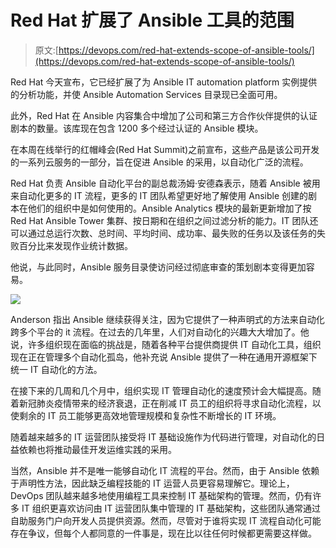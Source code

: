 # Red Hat 扩展了 Ansible 工具的范围

> 原文:[https://devops.com/red-hat-extends-scope-of-ansible-tools/](https://devops.com/red-hat-extends-scope-of-ansible-tools/)

Red Hat 今天宣布，它已经扩展了为 Ansible IT automation platform 实例提供的分析功能，并使 Ansible Automation Services 目录现已全面可用。

此外，Red Hat 在 Ansible 内容集合中增加了公司和第三方合作伙伴提供的认证剧本的数量。该库现在包含 1200 多个经过认证的 Ansible 模块。

在本周在线举行的红帽峰会(Red Hat Summit)之前宣布，这些产品是该公司开发的一系列云服务的一部分，旨在促进 Ansible 的采用，以自动化广泛的流程。

Red Hat 负责 Ansible 自动化平台的副总裁汤姆·安德森表示，随着 Ansible 被用来自动化更多的 IT 流程，更多的 IT 团队希望更好地了解使用 Ansible 创建的剧本在他们的组织中是如何使用的。Ansible Analytics 模块的最新更新增加了按 Red Hat Ansible Tower 集群、按日期和在组织之间过滤分析的能力。IT 团队还可以通过总运行次数、总时间、平均时间、成功率、最失败的任务以及该任务的失败百分比来发现作业统计数据。

他说，与此同时，Ansible 服务目录使访问经过彻底审查的策划剧本变得更加容易。

![](../Images/d33d6f8f1fd241f618e62239933e76b6.png)

Anderson 指出 Ansible 继续获得关注，因为它提供了一种声明式的方法来自动化跨多个平台的 it 流程。在过去的几年里，人们对自动化的兴趣大大增加了。他说，许多组织现在面临的挑战是，随着各种平台提供商提供 IT 自动化工具，组织现在正在管理多个自动化孤岛，他补充说 Ansible 提供了一种在通用开源框架下统一 IT 自动化的方法。

在接下来的几周和几个月中，组织实现 IT 管理自动化的速度预计会大幅提高。随着新冠肺炎疫情带来的经济衰退，正在削减 IT 员工的组织将寻求自动化流程，以使剩余的 IT 员工能够更高效地管理规模和复杂性不断增长的 IT 环境。

随着越来越多的 IT 运营团队接受将 IT 基础设施作为代码进行管理，对自动化的日益依赖也将推动最佳开发运维实践的采用。

当然，Ansible 并不是唯一能够自动化 IT 流程的平台。然而，由于 Ansible 依赖于声明性方法，因此缺乏编程技能的 IT 运营人员更容易理解它。理论上，DevOps 团队越来越多地使用编程工具来控制 IT 基础架构的管理。然而，仍有许多 IT 组织更喜欢访问由 IT 运营团队集中管理的 IT 基础架构，这些团队通常通过自助服务门户向开发人员提供资源。然而，尽管对于谁将实现 IT 流程自动化可能存在争议，但每个人都同意的一件事是，现在比以往任何时候都更需要这样做。